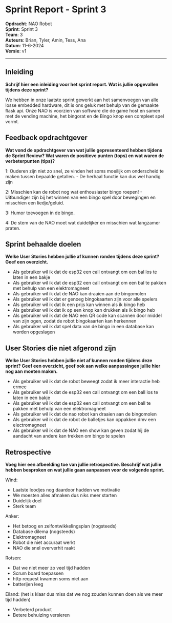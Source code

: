 # Sprint Report - Sprint 3

**Opdracht**: NAO Robot  
**Sprint**: Sprint 3  
**Team**: 3  
**Auteurs**:  Brian, Tyler, Amin, Tess, Ana  
**Datum**:  11-6-2024  
**Versie**: v1

---

## Inleiding

**Schrijf hier een inleiding voor het sprint report. Wat is jullie opgevallen tijdens deze sprint?**

We hebben in onze laatste sprint gewerkt aan het samenvoegen van alle losse embedded hardware, dit is ons geluk met behulp van de gemaakte flask api. Onze NAO is voorzien van software die de game host en samen met de vending machine, het bingorat en de Bingo knop een compleet spel vormt.

## Feedback opdrachtgever

**Wat vond de opdrachtgever van wat jullie gepresenteerd hebben tijdens de Sprint Review? Wat waren de positieve punten (tops) en wat waren de verbeterpunten (tips)?**

1: Ouderen zijn niet zo snel, ze vinden het soms moeilijk om onderscheid te maken tussen bepaalde getallen. 
    - De herhaal functie kan dus wel handig zijn

2: Misschien kan de robot nog wat enthousiaster bingo roepen! 
    - Uitbundiger zijn bij het winnen van een bingo spel door bewegingen en misschien een liedje/geluid.

3: Humor toevoegen in de bingo.

4: De stem van de NAO moet wat duidelijker en misschien wat langzamer praten.


## Sprint behaalde doelen

**Welke User Stories hebben jullie af kunnen ronden tijdens deze sprint? Geef een overzicht.**

- Als gebruiker wil ik dat de esp32 een call ontvangt om een bal los te laten in een bakje
- Als gebruiker wil ik dat de esp32 een call ontvangt om een bal te pakken met behulp van een elektromagneet
- Als gebruiker wil ik dat de NAO kan draaien aan de bingomolen
- Als gebruiker wil ik dat er genoeg bingokaarten zijn voor alle spelers
- Als gebruiker wil ik dat ik een prijs kan winnen als ik bingo heb
- Als gebruiker wil ik dat ik op een knop kan drukken als ik bingo heb
- Als gebruiker wil ik dat de NAO een QR code kan scannen door middel van zijn ogen, zodat de robot bingokaarten kan herkennen
- Als gebruiker wil ik dat spel data van de bingo in een database kan worden opgeslagen

## User Stories die niet afgerond zijn

**Welke User Stories hebben jullie niet af kunnen ronden tijdens deze sprint? Geef een overzicht, geef ook aan welke aanpassingen jullie hier nog aan moeten maken.**

- Als gebruiker wil ik dat de robot beweegt zodat ik meer interactie heb ermee
- Als gebruiker wil ik dat de esp32 een call ontvangt om een ball los te laten in een bakje
- Als gebruiker wil ik dat de esp32 een call ontvangt om een ball te pakken met behulp van een elektromagneet
- Als gebruiker wil ik dat de nao robot kan draaien aan de bingomolen
- Als gebruiker wil ik dat de robot de balletjes kan oppakken dmv een electromagneet
- Als gebruiker wil ik dat de NAO een show kan geven zodat hij de aandacht van andere kan trekken om bingo te spelen

## Retrospective

**Voeg hier een afbeelding toe van jullie retrospective. Beschrijf wat jullie hebben besproken en wat jullie gaan aanpassen voor de volgende sprint.**


Wind:

- Laatste loodjes nog daardoor hadden we motivatie
- We moesten alles afmaken dus niks meer starten
- Duidelijk doel
- Sterk team

Anker:

- Het betoog en zelfontwikkelingsplan (nogsteeds)
- Database dilema (nogsteeds)
- Elektromagneet
- Robot die niet accuraat werkt
- NAO die snel oververhit raakt

Rotsen:
- Dat we niet meer zo veel tijd hadden
- Scrum board toepassen
- http request kwamen soms niet aan
- batterijen leeg

Eiland:
(het is klaar dus miss dat we nog zouden kunnen doen als we meer tijd hadden)
- Verbeterd product
- Betere behuizing versieren